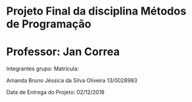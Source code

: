 # Projeto Final da disciplina Métodos de Programação
# Professor: Jan Correa

Integrantes grupo:			Matrícula:

Amanda
Bruno
Jéssica da Silva Oliveira   13/0028983

Data de Entrega do Projeto: 02/12/2018

